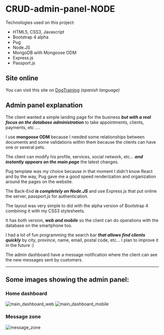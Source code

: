 # CRUD-admin-panel-NODE
Technologies used on this project:
- HTML5, CSS3, Javascript
- Bootstrap 4 alpha
- Pug
- Node.JS
- MongoDB with Mongoose ODM
-  Express.js
- Passport.js

## Site online
You can visit this site on [DogTraining](https://miriamrico.herokuapp.com/) *(spanish language)*

## Admin panel explanation
The client wanted a simple landing page for the business ***but with a real focus on the database administration*** to take appointments, clients, payments, etc ....

I use **mongoose ODM** because I needed some relationships between documents and some validations within them because the clients can have one or several pets.

The client can modify his profile, services, social network, etc... ***and instantly appears on the main page*** the latest changes.

Pug template was my choice because in that moment I didn't know React and by the way, Pug gave me a good speed renderization and organization around the pages on the website.

The Back-End ***is completely on Node.JS*** and use Express.js that put online the server, passport.js for authentication.

The layout was very simple to did with the alpha version of Bootstrap 4 combining it with my CSS3 stylesheets.

It has both version, ***web and mobile*** so the client can do operations with the database on the smartphone too.

I had a lot of fun programming the search bar ***that allows find clients quickly*** by city, province, name, email, postal code, etc... I plan to improve it in the future :)

The admin dashboard have a message notification where the client can see the new messages sent by customers.

- - -
## Some images showing the admin panel:

### Home dashboard

![main_dashboard_web](https://image.ibb.co/nJmTgR/home_admin_panel.png)
![main_dashboard_mobile](https://image.ibb.co/cCXeo6/home_admin_panel_mobile.png)

### Message zone
![message_zone](https://image.ibb.co/cQ7C86/message_zone.png)
